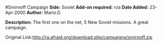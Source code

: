 #Smirnoff Campaign
**Side:** Soviet
**Add-on required:** n/a
**Date Added:** 23-Apr-2000
**Author:** Mario.G

**Description:** The first one on the net, 5 New Soviet missions. A great campaign.

Original Link:http://ra.afraid.org/download.php/campaigns/smirnoff.zip
